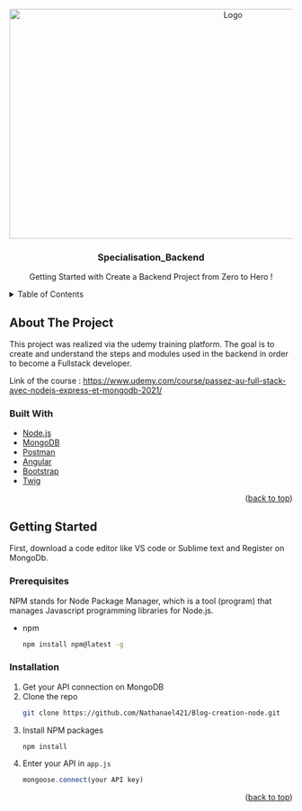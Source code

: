 <div id="top"></div>
<br />
<div align="center">
  <a href="https://github.com/github_username/repo_name">
    <img src="https://blog.dyma.fr/content/images/2021/09/node1200x628.png" alt="Logo" width="780" height="409">
  </a>

<h3 align="center">Specialisation_Backend</h3>

  <p align="center">Getting Started with Create a Backend Project from Zero to Hero !</p>
</div>

<!-- TABLE OF CONTENTS -->
<details>
  <summary>Table of Contents</summary>
  <ol>
    <li>
      <a href="#about-the-project">About The Project</a>
      <ul>
        <li><a href="#built-with">Built With</a></li>
      </ul>
    </li>
    <li>
      <a href="#getting-started">Getting Started</a>
      <ul>
        <li><a href="#prerequisites">Prerequisites</a></li>
        <li><a href="#installation">Installation</a></li>
      </ul>
    </li>
  </ol>
</details>

<!-- ABOUT THE PROJECT -->

## About The Project

This project was realized via the udemy training platform. The goal is to create and understand the steps and modules used in the backend in order to become a Fullstack developer.

Link of the course : https://www.udemy.com/course/passez-au-full-stack-avec-nodejs-express-et-mongodb-2021/

### Built With

- [Node.js](https://nodejs.org/en/)
- [MongoDB](https://www.mongodb.com/fr-fr)
- [Postman](https://www.postman.com/)
- [Angular](https://angular.io/)
- [Bootstrap](https://getbootstrap.com)
- [Twig](https://twig.symfony.com/)

<p align="right">(<a href="#top">back to top</a>)</p>

<!-- GETTING STARTED -->

## Getting Started

First, download a code editor like VS code or Sublime text and Register on MongoDb.

### Prerequisites

NPM stands for Node Package Manager, which is a tool (program) that manages Javascript programming libraries for Node.js.

- npm
  ```sh
  npm install npm@latest -g
  ```

### Installation

1. Get your API connection on MongoDB
2. Clone the repo
   ```sh
   git clone https://github.com/Nathanael421/Blog-creation-node.git
   ```
3. Install NPM packages
   ```sh
   npm install
   ```
4. Enter your API in `app.js`
   ```js
   mongoose.connect(your API key)
   ```

<p align="right">(<a href="#top">back to top</a>)</p>
